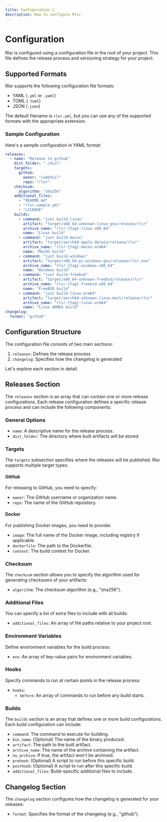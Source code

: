 ```yaml
---
title: Configuration 🔧
description: How to configure Rlsr.
---
```


# Configuration

Rlsr is configured using a configuration file in the root of your project. This file defines the release process and versioning strategy for your project.

## Supported Formats

Rlsr supports the following configuration file formats:

- YAML (`.yml` or `.yaml`)
- TOML (`.toml`)
- JSON (`.json`)

The default filename is `rlsr.yml`, but you can use any of the supported formats with the appropriate extension.

### Sample Configuration

Here's a sample configuration in YAML format:

```yaml
releases:
  - name: "Release to github"
    dist_folder: "./dist"
    targets:
      github:
        owner: "iamd3vil"
        repo: "rlsr"
    checksum:
      algorithm: "sha256"
    additional_files:
      - "README.md"
      - "rlsr.sample.yml"
      - "LICENSE"
    builds:
      - command: "just build-linux"
        artifact: "target/x86_64-unknown-linux-gnu/release/rlsr"
        archive_name: "rlsr-{tag}-linux-x86_64"
        name: "Linux build"
      - command: "just build-macos"
        artifact: "target/aarch64-apple-darwin/release/rlsr"
        archive_name: "rlsr-{tag}-macos-arm64"
        name: "MacOS build"
      - command: "just build-windows"
        artifact: "target/x86_64-pc-windows-gnu/release/rlsr.exe"
        archive_name: "rlsr-{tag}-windows-x86_64"
        name: "Windows build"
      - command: "just build-freebsd"
        artifact: "target/x86_64-unknown-freebsd/release/rlsr"
        archive_name: "rlsr-{tag}-freebsd-x86_64"
        name: "FreeBSD build"
      - command: "just build-linux-arm64"
        artifact: "target/aarch64-unknown-linux-musl/release/rlsr"
        archive_name: "rlsr-{tag}-linux-arm64"
        name: "Linux ARM64 build"
changelog:
  format: "github"
```

## Configuration Structure

The configuration file consists of two main sections:

1. `releases`: Defines the release process
2. `changelog`: Specifies how the changelog is generated

Let's explore each section in detail.

## Releases Section

The `releases` section is an array that can contain one or more release configurations. Each release configuration defines a specific release process and can include the following components:

### General Options

- `name`: A descriptive name for the release process.
- `dist_folder`: The directory where built artifacts will be stored.

### Targets

The `targets` subsection specifies where the releases will be published. Rlsr supports multiple target types:

#### GitHub

For releasing to GitHub, you need to specify:
- `owner`: The GitHub username or organization name.
- `repo`: The name of the GitHub repository.

#### Docker

For publishing Docker images, you need to provide:
- `image`: The full name of the Docker image, including registry if applicable.
- `dockerfile`: The path to the Dockerfile.
- `context`: The build context for Docker.

### Checksum

The `checksum` section allows you to specify the algorithm used for generating checksums of your artifacts:
- `algorithm`: The checksum algorithm (e.g., "sha256").

### Additional Files

You can specify a list of extra files to include with all builds:
- `additional_files`: An array of file paths relative to your project root.

### Environment Variables

Define environment variables for the build process:
- `env`: An array of key-value pairs for environment variables.

### Hooks

Specify commands to run at certain points in the release process:
- `hooks`:
  - `before`: An array of commands to run before any build starts.

### Builds

The `builds` section is an array that defines one or more build configurations. Each build configuration can include:

- `command`: The command to execute for building.
- `bin_name`: (Optional) The name of the binary produced.
- `artifact`: The path to the built artifact.
- `archive_name`: The name of the archive containing the artifact.
- `no_archive`: If true, the artifact won't be archived.
- `prehook`: (Optional) A script to run before this specific build.
- `posthook`: (Optional) A script to run after this specific build.
- `additional_files`: Build-specific additional files to include.

## Changelog Section

The `changelog` section configures how the changelog is generated for your releases:

- `format`: Specifies the format of the changelog (e.g., "github").
